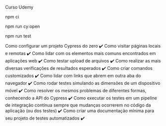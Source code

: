 Curso Udemy

npm ci

npm run cy:open   

npm run test

Como configurar um projeto Cypress do zero ✔️
Como visitar páginas locais e remotas ✔️
Como lidar com os elementos mais comuns encontrados em aplicações web ✔️
Como testar upload de arquivos ✔️
Como realizar as mais diversas verificações de resultados esperados ✔️
Como criar comandos customizados ✔️
Como lidar com links que abrem em outra aba do navegador ✔️
Como rodar testes simulando as dimensões de um dispositivo móvel ✔️
Como resolver os mesmos problemas de diferentes formas, conhecendo a API do Cypress ✔️
Como executar os testes em um pipeline de integração contínua sempre que mudanças ocorrerem no código da aplicação (ou dos testes) ✔️
Como criar uma documentação mínima para seu projeto de testes automatizados ✔️
